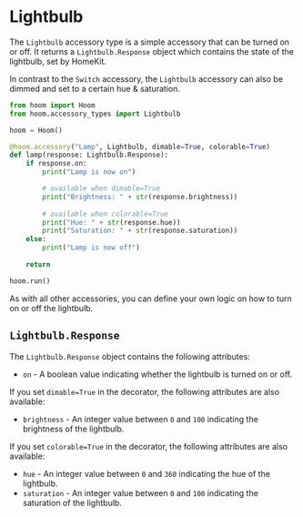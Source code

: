 # Lightbulb

The `Lightbulb` accessory type is a simple accessory that can be turned on or off. It returns a `Lightbulb.Response` object which contains the state of the lightbulb, set by HomeKit. 

In contrast to the `Switch` accessory, the `Lightbulb` accessory can also be dimmed and set to a certain hue & saturation.

```python
from hoom import Hoom
from hoom.accessory_types import Lightbulb

hoom = Hoom()

@hoom.accessory("Lamp", Lightbulb, dimable=True, colorable=True)
def lamp(response: Lightbulb.Response):
    if response.on:
        print("Lamp is now on")

        # available when dimable=True
        print("Brightness: " + str(response.brightness))
        
        # available when colorable=True
        print("Hue: " + str(response.hue))
        print("Saturation: " + str(response.saturation))
    else:
        print("Lamp is now off")
        
    return

hoom.run()
```

As with all other accessories, you can define your own logic on how to turn on or off the lightbulb. 


## `Lightbulb.Response`

The `Lightbulb.Response` object contains the following attributes:

- `on` - A boolean value indicating whether the lightbulb is turned on or off.

If you set `dimable=True` in the decorator, the following attributes are also available:

- `brightness` - An integer value between `0` and `100` indicating the brightness of the lightbulb.

If you set `colorable=True` in the decorator, the following attributes are also available:

- `hue` - An integer value between `0` and `360` indicating the hue of the lightbulb.
- `saturation` - An integer value between `0` and `100` indicating the saturation of the lightbulb.
